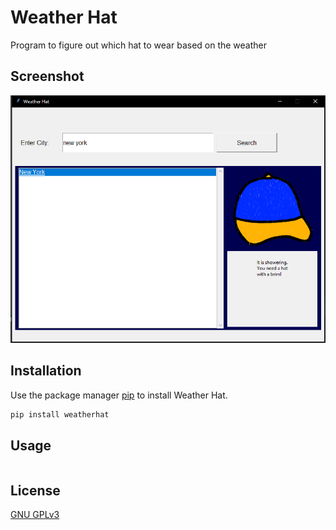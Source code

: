 # Weather Hat

Program to figure out which hat to wear based on the weather

## Screenshot

![Screenshot of the app](/images/screenshot1.png)

## Installation

Use the package manager [pip](https://pip.pypa.io/en/stable/) to install Weather Hat.

```bash
pip install weatherhat
```

## Usage

```py weatherhat
```

## License
[GNU GPLv3](https://choosealicense.com/licenses/gpl-3.0/)
